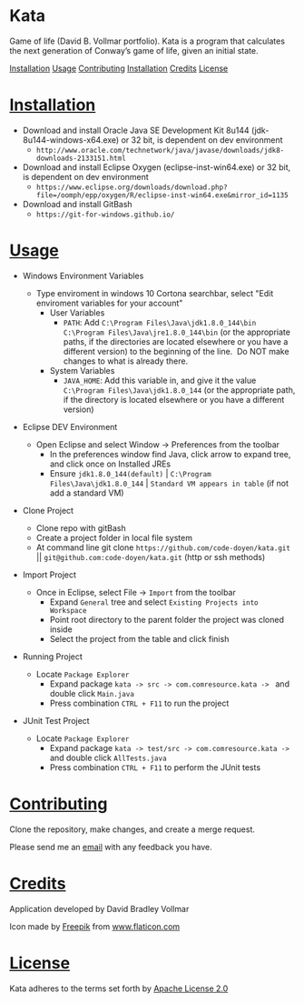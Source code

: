 # Kata
Game of life (David B. Vollmar portfolio). Kata is a program that calculates the next generation of Conway’s game of life, given an initial state.

[Installation](/#Installation) [Usage](/#Usage) [Contributing](/#Contributing) [Installation](/#Installation) [Credits](/#Credits)  [License](/#License)

# [Installation](#Installation) 

* Download and install Oracle Java SE Development Kit 8u144 (jdk-8u144-windows-x64.exe) or 32 bit, is dependent on dev environment  
  - ```http://www.oracle.com/technetwork/java/javase/downloads/jdk8-downloads-2133151.html```
* Download and install Eclipse Oxygen (eclipse-inst-win64.exe) or 32 bit, is dependent on dev environment
  - ```https://www.eclipse.org/downloads/download.php?file=/oomph/epp/oxygen/R/eclipse-inst-win64.exe&mirror_id=1135```
* Download and install GitBash
  - ```https://git-for-windows.github.io/```

# [Usage](#Usage)
* Windows Environment Variables
  - Type enviroment in windows 10 Cortona searchbar, select "Edit enviroment variables for your account"
    * User Variables
      - ```PATH```: Add ```C:\Program Files\Java\jdk1.8.0_144\bin``` ```C:\Program Files\Java\jre1.8.0_144\bin``` (or the appropriate paths, if the directories are located elsewhere or you have a different version) to the beginning of the line.  Do NOT make changes to what is already there.
    * System Variables
      - ```JAVA_HOME```: Add this variable in, and give it the value ```C:\Program Files\Java\jdk1.8.0_144``` (or the appropriate path, if the directory is located elsewhere or you have a different version)

* Eclipse DEV Environment
  - Open Eclipse and select Window -> Preferences from the toolbar
    * In the preferences window find Java, click arrow to expand tree, and click once on Installed JREs
    * Ensure ```jdk1.8.0_144(default)``` | ```C:\Program Files\Java\jdk1.8.0_144``` | ```Standard VM appears in table``` (if not add a standard VM)

* Clone Project
  - Clone repo with gitBash
  - Create a project folder in local file system
  - At command line git clone ```https://github.com/code-doyen/kata.git``` || ```git@github.com:code-doyen/kata.git```  (http or ssh methods)

* Import Project
  - Once in Eclipse, select File -> ```Import``` from the toolbar
    - Expand ```General``` tree and select ```Existing Projects into Workspace```
    - Point root directory to the parent folder the project was cloned inside
    - Select the project from the table and click finish

* Running Project
  - Locate ```Package Explorer```
    - Expand package ```kata -> src -> com.comresource.kata -> ``` and double click ```Main.java```
    - Press combination ```CTRL + F11``` to run the project

* JUnit Test Project
  - Locate ```Package Explorer```
    - Expand package ```kata -> test/src -> com.comresource.kata -> ``` and double click ```AllTests.java```
    - Press combination ```CTRL + F11``` to perform the JUnit tests

# [Contributing](#Contributing)
Clone the repository, make changes, and create a merge request.

Please send me an [email](mailto:david.bradley.vollmar@gmail.com) with any feedback you have.

# [Credits](#Credits)
Application developed by David Bradley Vollmar 

Icon made by [Freepik](http://www.freepik.com/) from www.flaticon.com

# [License](#License)
Kata adheres to the terms set forth by [Apache License 2.0](/LICENSE)
